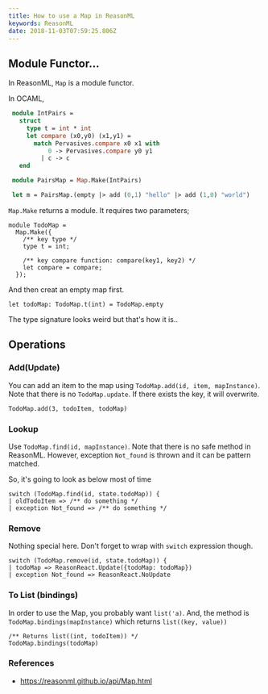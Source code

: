 ```yaml
---
title: How to use a Map in ReasonML
keywords: ReasonML
date: 2018-11-03T07:59:25.806Z
---
```


## Module Functor...

In ReasonML, `Map` is a module functor.

In OCAML,

```ocaml
 module IntPairs =
   struct
     type t = int * int
     let compare (x0,y0) (x1,y1) =
       match Pervasives.compare x0 x1 with
           0 -> Pervasives.compare y0 y1
         | c -> c
   end

 module PairsMap = Map.Make(IntPairs)

 let m = PairsMap.(empty |> add (0,1) "hello" |> add (1,0) "world")
```

`Map.Make` returns a module. It requires two parameters;

```reason
module TodoMap =
  Map.Make({
    /** key type */
    type t = int;

    /** key compare function: compare(key1, key2) */
    let compare = compare;
  });
```

And then creat an empty map first.

```reason
let todoMap: TodoMap.t(int) = TodoMap.empty
```

The type signature looks weird but that's how it is..


## Operations

### Add(Update)

You can add an item to the map using `TodoMap.add(id, item, mapInstance)`.
Note that there is no `TodoMap.update`.
If there exists the key, it will overwrite.

```reason
TodoMap.add(3, todoItem, todoMap)
```

### Lookup

Use `TodoMap.find(id, mapInstance)`.
Note that there is no safe method in ReasonML.
However, exception `Not_found` is thrown and it can be pattern matched.

So, it's going to look as below most of time

```reason
switch (TodoMap.find(id, state.todoMap)) {
| oldTodoItem => /** do something */
| exception Not_found => /** do something */
```

### Remove

Nothing special here. Don't forget to wrap with `switch` expression though.

```reason
switch (TodoMap.remove(id, state.todoMap)) {
| todoMap => ReasonReact.Update({todoMap: todoMap})
| exception Not_found => ReasonReact.NoUpdate
```

### To List (bindings)

In order to use the Map, you probably want `list('a)`.
And, the method is `TodoMap.bindings(mapInstance)` which returns `list((key, value))`

```reason
/** Returns list((int, todoItem)) */
TodoMap.bindings(todoMap)
```


### References

* https://reasonml.github.io/api/Map.html
